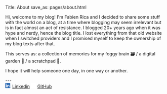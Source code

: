 Title: About
save_as: pages/about.html

<p>Hi, welcome to my blog! I'm Fabien Rica and I decided to share some stuff with the world on a blog, at a time where blogging may seem irrelevant but is in fact almost an act of resistance. I blogged 20+ years ago when it was hype and nerdy, hence the blog title. I lost everything from that old website when I switched providers and I promised myself to keep the ownership of my blog texts after that.</p>
<p>This serves as: a collection of memories for my foggy brain 🗃️ / a digital garden 🌿 / a scratchpad 📄.</p>
<p>I hope it will help someone one day, in one way or another.</p>
---
<div class="center">
    <img src="assets/linkedin.png" width="18" height="16">
    <a href="https://www.linkedin.com/in/fabien-rica/">Linkedin</a>
    <img src="assets/github-mark-white.png" width="16" height="16">
    <a href="https://github.com/frica">GitHub</a>
</div>
